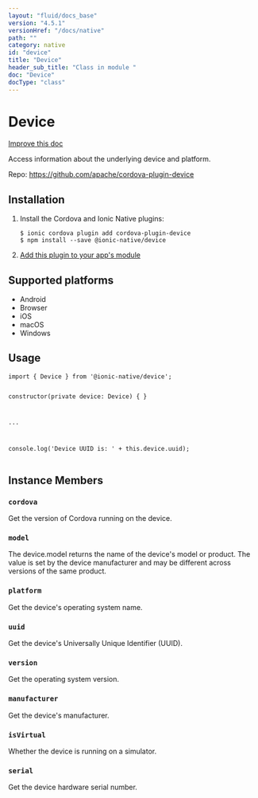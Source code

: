 ```yaml
---
layout: "fluid/docs_base"
version: "4.5.1"
versionHref: "/docs/native"
path: ""
category: native
id: "device"
title: "Device"
header_sub_title: "Class in module "
doc: "Device"
docType: "class"
---
```


<h1 class="api-title">Device</h1>

<a class="improve-v2-docs" href="http://github.com/ionic-team/ionic-native/edit/master/src/@ionic-native/plugins/device/index.ts#L3">
  Improve this doc
</a>







<p>Access information about the underlying device and platform.</p>


<p>Repo:
  <a href="https://github.com/apache/cordova-plugin-device">
    https://github.com/apache/cordova-plugin-device
  </a>
</p>


<h2><a class="anchor" name="installation" href="#installation"></a>Installation</h2>
<ol class="installation">
  <li>Install the Cordova and Ionic Native plugins:<br>
    <pre><code class="nohighlight">$ ionic cordova plugin add cordova-plugin-device
$ npm install --save @ionic-native/device
</code></pre>
  </li>
  <li><a href="https://ionicframework.com/docs/native/#Add_Plugins_to_Your_App_Module">Add this plugin to your app's module</a></li>
</ol>



<h2><a class="anchor" name="platforms" href="#platforms"></a>Supported platforms</h2>
<ul>
  <li>Android</li><li>Browser</li><li>iOS</li><li>macOS</li><li>Windows</li>
</ul>






<h2><a class="anchor" name="usage" href="#usage"></a>Usage</h2>
<pre><code class="lang-typescript">import { Device } from &#39;@ionic-native/device&#39;;

constructor(private device: Device) { }

...

console.log(&#39;Device UUID is: &#39; + this.device.uuid);
</code></pre>








<h2><a class="anchor" name="instance-members" href="#instance-members"></a>Instance Members</h2>
<h3><a class="anchor" name="cordova" href="#cordova"></a><code>cordova</code></h3>


Get the version of Cordova running on the device.



<h3><a class="anchor" name="model" href="#model"></a><code>model</code></h3>


The device.model returns the name of the device's model or product. The value is set
by the device manufacturer and may be different across versions of the same product.



<h3><a class="anchor" name="platform" href="#platform"></a><code>platform</code></h3>


Get the device's operating system name.



<h3><a class="anchor" name="uuid" href="#uuid"></a><code>uuid</code></h3>


Get the device's Universally Unique Identifier (UUID).



<h3><a class="anchor" name="version" href="#version"></a><code>version</code></h3>


Get the operating system version.



<h3><a class="anchor" name="manufacturer" href="#manufacturer"></a><code>manufacturer</code></h3>


Get the device's manufacturer.



<h3><a class="anchor" name="isVirtual" href="#isVirtual"></a><code>isVirtual</code></h3>


Whether the device is running on a simulator.



<h3><a class="anchor" name="serial" href="#serial"></a><code>serial</code></h3>


Get the device hardware serial number.










